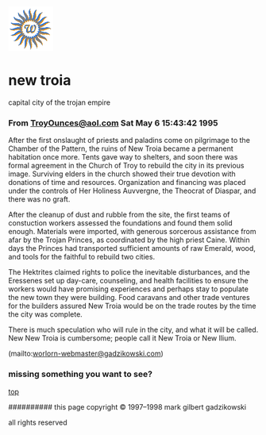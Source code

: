 ![wsun](assets/wsun.gif)

# new troia



capital city of the trojan empire

### **From TroyOunces@aol.com Sat May 6 15:43:42 1995**

 
 After the first onslaught of priests and paladins come on pilgrimage to the Chamber of the Pattern, the ruins of New Troia became a permanent habitation once more. Tents gave way to shelters, and soon there was formal agreement in the Church of Troy to rebuild the city in its previous image. Surviving elders in the church showed their true devotion with donations of time and resources. Organization and financing was placed under the controls of Her Holiness Auvvergne, the Theocrat of Diaspar, and there was no graft. 


 After the cleanup of dust and rubble from the site, the first teams of constuction workers assessed the foundations and found them solid enough. Materials were imported, with generous sorcerous assistance from afar by the Trojan Princes, as coordinated by the high priest Caine. Within days the Princes had transported sufficient amounts of raw Emerald, wood, and tools for the faithful to rebuild two cities. 


 The Hektrites claimed rights to police the inevitable disturbances, and the Eressenes set up day-care, counseling, and health facilities to ensure the workers would have promising experiences and perhaps stay to populate the new town they were building. Food caravans and other trade ventures for the builders assured New Troia would be on the trade routes by the time the city was complete. 


 There is much speculation who will rule in the city, and what it will be called. New New Troia is cumbersome; people call it New Troia or New Ilium. 


 



 (mailto:worlorn-webmaster@gadzikowski.com) 


### missing something you want to see?



 [top](#top) 


########## this page copyright © 1997–1998 mark gilbert gadzikowski

all rights reserved
